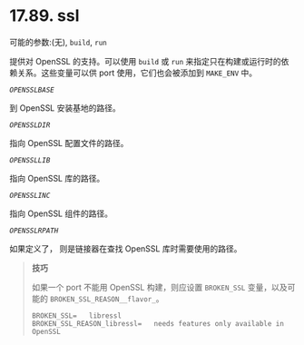 # 17.89. ssl

可能的参数:(无), `build`, `run`

提供对 OpenSSL 的支持。可以使用 `build` 或 `run` 来指定只在构建或运行时的依赖关系。这些变量可以供 port 使用，它们也会被添加到 `MAKE_ENV` 中。

*`OPENSSLBASE`*

到 OpenSSL 安装基地的路径。

*`OPENSSLDIR`*

指向 OpenSSL 配置文件的路径。

*`OPENSSLLIB`*

指向 OpenSSL 库的路径。

*`OPENSSLINC`*

指向 OpenSSL 组件的路径。

*`OPENSSLRPATH`*

如果定义了， 则是链接器在查找 OpenSSL 库时需要使用的路径。

>**技巧**
>
> 如果一个 port 不能用 OpenSSL 构建，则应设置 `BROKEN_SSL` 变量，以及可能的 `BROKEN_SSL_REASON__flavor_`。
>
> ```
> BROKEN_SSL=	libressl
> BROKEN_SSL_REASON_libressl=	needs features only available in OpenSSL
> ```
